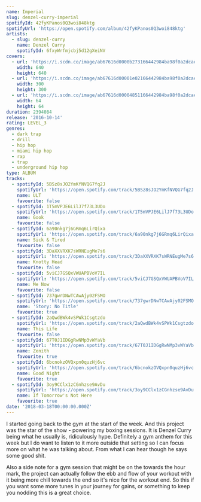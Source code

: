 ```yaml
---
name: Imperial
slug: denzel-curry-imperial
spotifyId: 42fyKPanos0Q3woi848ktg
spotifyUrl: 'https://open.spotify.com/album/42fyKPanos0Q3woi848ktg'
artists:
  - slug: denzel-curry
    name: Denzel Curry
    spotifyId: 6fxyWrfmjcbj5d12gXeiNV
covers:
  - url: 'https://i.scdn.co/image/ab67616d0000b273166442984ba98f0a2dcaea5e'
    width: 640
    height: 640
  - url: 'https://i.scdn.co/image/ab67616d00001e02166442984ba98f0a2dcaea5e'
    width: 300
    height: 300
  - url: 'https://i.scdn.co/image/ab67616d00004851166442984ba98f0a2dcaea5e'
    width: 64
    height: 64
duration: 2394084
release: '2016-10-14'
rating: LEVEL_3
genres:
  - dark trap
  - drill
  - hip hop
  - miami hip hop
  - rap
  - trap
  - underground hip hop
type: ALBUM
tracks:
  - spotifyId: 5BSz8sJO2YmKfNVQG7fq2J
    spotifyUrl: 'https://open.spotify.com/track/5BSz8sJO2YmKfNVQG7fq2J'
    name: ULT
    favourite: false
  - spotifyId: 1T5mVPJE6LilJ7f73L3UDo
    spotifyUrl: 'https://open.spotify.com/track/1T5mVPJE6LilJ7f73L3UDo'
    name: Gook
    favourite: false
  - spotifyId: 6a90nkg7j6GRmq6LirQixa
    spotifyUrl: 'https://open.spotify.com/track/6a90nkg7j6GRmq6LirQixa'
    name: Sick & Tired
    favourite: false
  - spotifyId: 3DaXXVRXK7sWRNEugMe7s6
    spotifyUrl: 'https://open.spotify.com/track/3DaXXVRXK7sWRNEugMe7s6'
    name: Knotty Head
    favourite: false
  - spotifyId: 5viCJ7GSQxVWUAPBVoV7IL
    spotifyUrl: 'https://open.spotify.com/track/5viCJ7GSQxVWUAPBVoV7IL'
    name: Me Now
    favourite: false
  - spotifyId: 737gwrDNwTCAwAjy02FSMO
    spotifyUrl: 'https://open.spotify.com/track/737gwrDNwTCAwAjy02FSMO'
    name: 'Story: No Title'
    favourite: true
  - spotifyId: 2aQwdBWk4vSPWk1Csgtzdo
    spotifyUrl: 'https://open.spotify.com/track/2aQwdBWk4vSPWk1Csgtzdo'
    name: This Life
    favourite: false
  - spotifyId: 67T0J1IDGgRwNMp3vWYaVb
    spotifyUrl: 'https://open.spotify.com/track/67T0J1IDGgRwNMp3vWYaVb'
    name: Zenith
    favourite: true
  - spotifyId: 6bcnokzOVQxpn0quzHj6vc
    spotifyUrl: 'https://open.spotify.com/track/6bcnokzOVQxpn0quzHj6vc'
    name: Good Night
    favourite: true
  - spotifyId: 3oy9CClx1zCGnhzse9AvDu
    spotifyUrl: 'https://open.spotify.com/track/3oy9CClx1zCGnhzse9AvDu'
    name: If Tomorrow's Not Here
    favourite: true
date: '2018-03-18T00:00:00.000Z'
---
```

I started going back to the gym at the start of the week. And this project was the star
of the show - powering my boxing sessions. It is Denzel Curry being what he usually is,
ridiculously hype. Definitely a gym anthem for this week but I do want to listen to it more
outside that setting so I can focus more on what he was talking about. From what I can hear
though he says some good shit.

Also a side note for a gym session that might be on the towards the hour mark, the project can
actually follow the ebb and flow of your workout with it being more chill towards the end so
it's nice for the workout end. So this if you want some more tunes in your journey for gains,
or something to keep you nodding this is a great choice.

